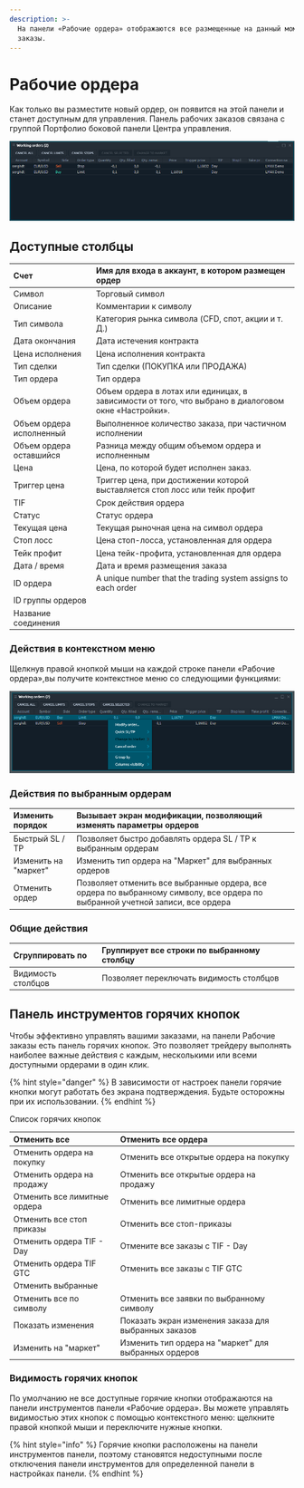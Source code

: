 ```yaml
---
description: >-
  На панели «Рабочие ордера» отображаются все размещенные на данный момент
  заказы.
---
```


# Рабочие ордера

Как только вы разместите новый ордер, он появится на этой панели и станет доступным для управления. Панель рабочих заказов связана с группой Портфолио боковой панели Центра управления.

![&#x41E;&#x431;&#x449;&#x438;&#x439; &#x432;&#x438;&#x434; &#x43F;&#x430;&#x43D;&#x435;&#x43B;&#x438; &#xAB;&#x420;&#x430;&#x431;&#x43E;&#x447;&#x438;&#x435; &#x43E;&#x440;&#x434;&#x435;&#x440;&#x430;&#xBB;](../.gitbook/assets/workingorders.png)

## Доступные столбцы

| Счет | Имя для входа в аккаунт, в котором размещен ордер |
| :--- | :--- |
| Символ | Торговый символ |
| Описание | Комментарии к символу |
| Тип символа | Категория рынка символа \(CFD, спот, акции и т. Д.\) |
| Дата окончания  | Дата истечения контракта |
| Цена исполнения | Цена исполнения  контракта |
| Тип сделки | Тип сделки \(ПОКУПКА или ПРОДАЖА\) |
| Тип ордера | Тип ордера |
| Объем ордера | Объем ордера в лотах или единицах, в зависимости от того, что выбрано в диалоговом окне «Настройки». |
| Объем ордера исполненный | Выполненное количество заказа, при частичном исполнении |
| Объем ордера оставшийся | Разница между общим объемом ордера и исполненным |
| Цена | Цена, по которой будет исполнен заказ. |
| Триггер цена | Триггер цена, при достижении которой выставляется стоп лосс или тейк профит |
| TIF | Срок действия ордера |
| Статус | Статус ордера |
| Текущая цена | Текущая рыночная цена на символ ордера |
| Стоп лосс | Цена стоп-лосса, установленная для ордера |
| Тейк профит | Цена тейк-профита, установленная для ордера |
| Дата / время | Дата и время размещения заказа |
| ID ордера | A unique number that the trading system assigns to each order |
| ID группы ордеров |  |
| Название соединения |  |

### Действия в контекстном меню

Щелкнув правой кнопкой мыши на каждой строке панели «Рабочие ордера», ​​вы получите контекстное меню со следующими функциями:

![&#x424;&#x443;&#x43D;&#x43A;&#x446;&#x438;&#x438; &#x43A;&#x43E;&#x43D;&#x442;&#x435;&#x43A;&#x441;&#x442;&#x430;](../.gitbook/assets/workingordersconextmenuselected.png)

### Действия по выбранным ордерам

| Изменить порядок | Вызывает экран модификации, позволяющий изменять параметры ордеров |
| :--- | :--- |
| Быстрый SL / TP | Позволяет быстро добавлять ордера SL / TP к выбранным ордерам |
| Изменить на "маркет" | Изменить тип ордера на "Маркет" для выбранных ордеров |
| Отменить ордер | Позволяет отменить все выбранные ордера, все ордера по выбранному символу, все ордера по выбранной учетной записи, все ордера |

### Общие действия

| Сгруппировать по | Группирует все строки по выбранному столбцу |
| :--- | :--- |
| Видимость столбцов | Позволяет переключать видимость столбцов |

## Панель инструментов горячих кнопок

Чтобы эффективно управлять вашими заказами, на панели Рабочие заказы есть панель горячих кнопок. Это позволяет трейдеру выполнять наиболее важные действия с каждым, несколькими или всеми доступными ордерами в один клик.

{% hint style="danger" %}
В зависимости от настроек панели горячие кнопки могут работать без экрана подтверждения. Будьте осторожны при их использовании.
{% endhint %}

Список горячих кнопок

| Отменить все | Отменить все ордера |
| :--- | :--- |
| Отменить ордера на покупку | Отменить все открытые ордера на покупку |
| Отменить ордера на продажу | Отменить все открытые ордера на продажу |
| Отменить все лимитные ордера | Отменить все лимитные ордера |
| Отменить все стоп приказы | Отменить все стоп-приказы |
| Отменить ордера TIF -  Day | Отмените все заказы с  TIF -  Day |
| Отменить ордера TIF GTC | Отменить все заказы с  TIF GTC |
| Отменить выбранные |  |
| Отменить все по символу | Отменить все заявки по выбранному символу |
| Показать изменения | Показать экран изменения заказа для выбранных заказов |
| Изменить на "маркет" | Изменить тип ордера на "маркет" для выбранных ордеров |

### Видимость горячих кнопок

По умолчанию не все доступные горячие кнопки отображаются на панели инструментов панели «Рабочие ордера». Вы можете управлять видимостью этих кнопок с помощью контекстного меню: щелкните правой кнопкой мыши и переключите нужные кнопки.

{% hint style="info" %}
Горячие кнопки расположены на панели инструментов панели, поэтому становятся недоступными после отключения панели инструментов для определенной панели в настройках панели.
{% endhint %}

